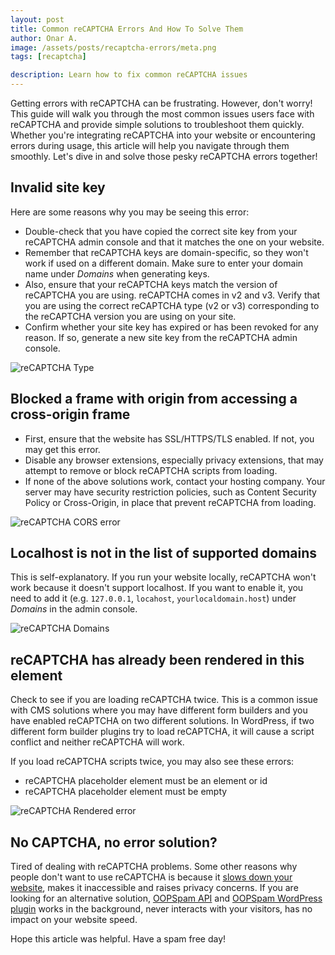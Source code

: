 ```yaml
---
layout: post
title: Common reCAPTCHA Errors And How To Solve Them
author: Onar A.
image: /assets/posts/recaptcha-errors/meta.png
tags: [recaptcha]

description: Learn how to fix common reCAPTCHA issues
---
```


Getting errors with reCAPTCHA can be frustrating. However, don't worry! This guide will walk you through the most common issues users face with reCAPTCHA and provide simple solutions to troubleshoot them quickly. Whether you're integrating reCAPTCHA into your website or encountering errors during usage, this article will help you navigate through them smoothly. Let's dive in and solve those pesky reCAPTCHA errors together!

## Invalid site key

Here are some reasons why you may be seeing this error:

- Double-check that you have copied the correct site key from your reCAPTCHA admin console and that it matches the one on your website.
- Remember that reCAPTCHA keys are domain-specific, so they won't work if used on a different domain. Make sure to enter your domain name under *Domains* when generating keys.
- Also, ensure that your reCAPTCHA keys match the version of reCAPTCHA you are using. reCAPTCHA comes in v2 and v3. Verify that you are using the correct reCAPTCHA type (v2 or v3) corresponding to the reCAPTCHA version you are using on your site.
- Confirm whether your site key has expired or has been revoked for any reason. If so, generate a new site key from the reCAPTCHA admin console.

![reCAPTCHA Type](/blog/assets/posts/recaptcha-errors/Type.png "reCAPTCHA Type")

## Blocked a frame with origin from accessing a cross-origin frame

- First, ensure that the website has SSL/HTTPS/TLS enabled. If not, you may get this error.
- Disable any browser extensions, especially privacy extensions, that may attempt to remove or block reCAPTCHA scripts from loading. 
- If none of the above solutions work, contact your hosting company. Your server may have security restriction policies, such as Content Security Policy or Cross-Origin, in place that prevent reCAPTCHA from loading.

![reCAPTCHA CORS error](/blog/assets/posts/recaptcha-errors/origin.jpg "reCAPTCHA CORS error")

## Localhost is not in the list of supported domains

This is self-explanatory. If you run your website locally, reCAPTCHA won't work because it doesn't support localhost. If you want to enable it, you need to add it (e.g. `127.0.0.1`, `locahost`, `yourlocaldomain.host`) under *Domains* in the admin console.

![reCAPTCHA Domains](/blog/assets/posts/recaptcha-errors/Domains.png "reCAPTCHA Domains")

## reCAPTCHA has already been rendered in this element

Check to see if you are loading reCAPTCHA twice. This is a common issue with CMS solutions where you may have different form builders and you have enabled reCAPTCHA on two different solutions. In WordPress, if two different form builder plugins try to load reCAPTCHA, it will cause a script conflict and neither reCAPTCHA will work.

If you load reCAPTCHA scripts twice, you may also see these errors:

- reCAPTCHA placeholder element must be an element or id
- reCAPTCHA placeholder element must be empty

![reCAPTCHA Rendered error](/blog/assets/posts/recaptcha-errors/rendered.png "Rendered error")

## No CAPTCHA, no error solution?

Tired of dealing with reCAPTCHA problems. Some other reasons why people don't want to use reCAPTCHA is because it [slows down your website](https://www.oopspam.com/blog/recaptcha-performance-analyses), makes it inaccessible and raises privacy concerns. If you are looking for an alternative solution, [OOPSpam API](https://www.oopspam.com/) and [OOPSpam WordPress plugin](https://www.oopspam.com/wordpress) works in the background, never interacts with your visitors, has no impact on your website speed.

Hope this article was helpful. Have a spam free day!
